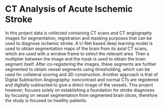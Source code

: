 # CT Analysis of Acute Ischemic Stroke
In this project data is collected containing CT scans and CT angiography images for segmentation, registration and masking purposes that can be used to diagnose ischemic stroke. A U-Net based deep learning model is used to obtain segmentation maps of the brain from its axial CT scans, which are used with a window frame to select the relevant area. Then a multiplier between the image and the mask is used to obtain the brain segment itself. After co-registering the images, these segments are further segmented to obtain vessel segments using thresholding, which can be used for collateral scoring and 3D construction. Another approach is that of Digital Subtraction Angiography: noncontrast and normal CTs are registered and digitally subtracted to give a direct image of the vessels. This project however, focuses solely on establishing a foundation for stroke diagnoses by focusing on vessel segmentation from segmented brain slices, therefore the study is focused on healthy patients. 
